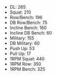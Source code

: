 * DL: 265
*  Squat: 210
*  Row/Bench: 196
*  DB Row/Bench: 75
*  Incline Bench: 160
*  Incline DB Bench: 60
*  Military: 155
*  DB Military: 60
*  Push Up: 53
*  Pull Up: 17
*  1RPM Squat: 440
*  1RPM Row: 350
*  1RPM Bench: 325
